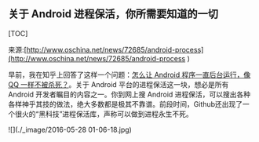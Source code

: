## 关于 Android 进程保活，你所需要知道的一切
[TOC]

来源:[http://www.oschina.net/news/72685/android-process](http://www.oschina.net/news/72685/android-process )

早前，我在知乎上回答了这样一个问题：[怎么让 Android 程序一直后台运行，像 QQ 一样不被杀死？](https://www.zhihu.com/question/29826231/answer/79475911)。关于 Android 平台的进程保活这一块，想必是所有 Android 开发者瞩目的内容之一。你到网上搜 Android 进程保活，可以搜出各种各样神乎其技的做法，绝大多数都是极其不靠谱。前段时间，Github还出现了一个很火的“黑科技”进程保活库，声称可以做到进程永生不死。


![](./_image/2016-05-28 01-06-18.jpg)
